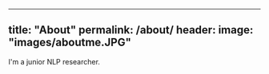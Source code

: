 ----
title: "About"
permalink: /about/
header:
	image: "images/aboutme.JPG"
----

I'm a junior NLP researcher.